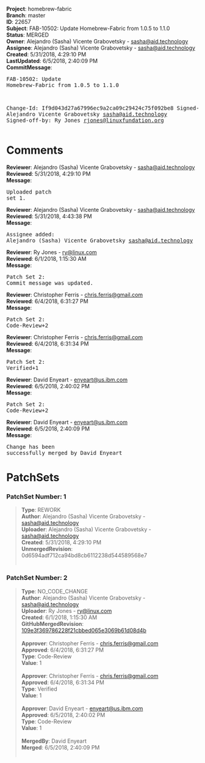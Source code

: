<strong>Project</strong>: homebrew-fabric<br><strong>Branch</strong>: master<br><strong>ID</strong>: 22657<br><strong>Subject</strong>: FAB-10502: Update Homebrew-Fabric from 1.0.5 to 1.1.0<br><strong>Status</strong>: MERGED<br><strong>Owner</strong>: Alejandro (Sasha) Vicente Grabovetsky - sasha@aid.technology<br><strong>Assignee</strong>: Alejandro (Sasha) Vicente Grabovetsky - sasha@aid.technology<br><strong>Created</strong>: 5/31/2018, 4:29:10 PM<br><strong>LastUpdated</strong>: 6/5/2018, 2:40:09 PM<br><strong>CommitMessage</strong>:<br><pre>FAB-10502: Update Homebrew-Fabric from 1.0.5 to 1.1.0

Change-Id: If9d043d27a67996ec9a2ca09c29424c75f092be8
Signed-off-by: Alejandro Vicente Grabovetsky <sasha@aid.technology>
Signed-off-by: Ry Jones <rjones@linuxfundation.org>
</pre><h1>Comments</h1><strong>Reviewer</strong>: Alejandro (Sasha) Vicente Grabovetsky - sasha@aid.technology<br><strong>Reviewed</strong>: 5/31/2018, 4:29:10 PM<br><strong>Message</strong>: <pre>Uploaded patch set 1.</pre><strong>Reviewer</strong>: Alejandro (Sasha) Vicente Grabovetsky - sasha@aid.technology<br><strong>Reviewed</strong>: 5/31/2018, 4:43:38 PM<br><strong>Message</strong>: <pre>Assignee added: Alejandro (Sasha) Vicente Grabovetsky <sasha@aid.technology></pre><strong>Reviewer</strong>: Ry Jones - ry@linux.com<br><strong>Reviewed</strong>: 6/1/2018, 1:15:30 AM<br><strong>Message</strong>: <pre>Patch Set 2: Commit message was updated.</pre><strong>Reviewer</strong>: Christopher Ferris - chris.ferris@gmail.com<br><strong>Reviewed</strong>: 6/4/2018, 6:31:27 PM<br><strong>Message</strong>: <pre>Patch Set 2: Code-Review+2</pre><strong>Reviewer</strong>: Christopher Ferris - chris.ferris@gmail.com<br><strong>Reviewed</strong>: 6/4/2018, 6:31:34 PM<br><strong>Message</strong>: <pre>Patch Set 2: Verified+1</pre><strong>Reviewer</strong>: David Enyeart - enyeart@us.ibm.com<br><strong>Reviewed</strong>: 6/5/2018, 2:40:02 PM<br><strong>Message</strong>: <pre>Patch Set 2: Code-Review+2</pre><strong>Reviewer</strong>: David Enyeart - enyeart@us.ibm.com<br><strong>Reviewed</strong>: 6/5/2018, 2:40:09 PM<br><strong>Message</strong>: <pre>Change has been successfully merged by David Enyeart</pre><h1>PatchSets</h1><h3>PatchSet Number: 1</h3><blockquote><strong>Type</strong>: REWORK<br><strong>Author</strong>: Alejandro (Sasha) Vicente Grabovetsky - sasha@aid.technology<br><strong>Uploader</strong>: Alejandro (Sasha) Vicente Grabovetsky - sasha@aid.technology<br><strong>Created</strong>: 5/31/2018, 4:29:10 PM<br><strong>UnmergedRevision</strong>: 0d6594adf712ca94bd8cb6112238d544589568e7<br><br></blockquote><h3>PatchSet Number: 2</h3><blockquote><strong>Type</strong>: NO_CODE_CHANGE<br><strong>Author</strong>: Alejandro (Sasha) Vicente Grabovetsky - sasha@aid.technology<br><strong>Uploader</strong>: Ry Jones - ry@linux.com<br><strong>Created</strong>: 6/1/2018, 1:15:30 AM<br><strong>GitHubMergedRevision</strong>: [109e3f369786228f21cbbed065e3069b61d08d4b](https://github.com/hyperledger/homebrew-fabric/commit/109e3f369786228f21cbbed065e3069b61d08d4b)<br><br><strong>Approver</strong>: Christopher Ferris - chris.ferris@gmail.com<br><strong>Approved</strong>: 6/4/2018, 6:31:27 PM<br><strong>Type</strong>: Code-Review<br><strong>Value</strong>: 1<br><br><strong>Approver</strong>: Christopher Ferris - chris.ferris@gmail.com<br><strong>Approved</strong>: 6/4/2018, 6:31:34 PM<br><strong>Type</strong>: Verified<br><strong>Value</strong>: 1<br><br><strong>Approver</strong>: David Enyeart - enyeart@us.ibm.com<br><strong>Approved</strong>: 6/5/2018, 2:40:02 PM<br><strong>Type</strong>: Code-Review<br><strong>Value</strong>: 1<br><br><strong>MergedBy</strong>: David Enyeart<br><strong>Merged</strong>: 6/5/2018, 2:40:09 PM<br><br></blockquote>